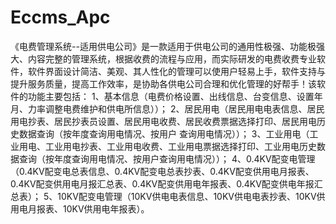 # Eccms_Apc
 《电费管理系统--适用供电公司》是一款适用于供电公司的通用性极强、功能极强大、内容完整的管理系统，根据收费的流程与应用，而实际研发的电费收费专业软件，软件界面设计简洁、美观、其人性化的管理可以使用户轻易上手，软件支持与提升服务质量，提高工作效率，是协助各供电公司合理和优化管理的好帮手！该软件的功能主要包括： 1、基本信息（电费价格设置、出线信息、台变信息、设置年月、力率调整电费维护和供电所信息））； 2、居民用电（居民用电电表信息、居民用电抄表、居民抄表员设置、居民用电收费、居民收费票据选择打印、居民用电历史数据查询（按年度查询用电情况、按用户 查询用电情况））； 3、工业用电（工业用电、工业用电抄表、工业用电收费、工业用电票据选择打印、工业用电历史数据查询（按年度查询用电情况、按用户查询用电情况））； 4、0.4KV配变电管理（0.4KV配变电总表信息、0.4KV配变电总表抄表、0.4KV配变供用电月报表、0.4KV配变供用电月报汇总表、0.4KV配变供用电年报表、0.4KV配变供电年报汇总表）； 5、10KV配变电管理（10KV供电电表信息、10KV供电电表抄表、10KV供用电月报表、10KV供用电年报表）。
